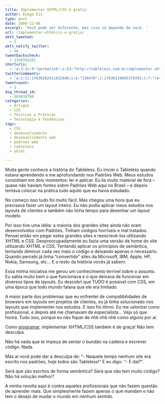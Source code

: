 ```yaml
---
title: Implementar XHTML/CSS é grátis
author: Diego Eis
type: post
date: 2008-12-08
excerpt: 'Você pode ser diferente, mas isso só depende de você. '
url: /implementar-xhtmlcss-e-gratis/
aktt_tweeted:
  - 1
aktt_notify_twitter:
  - no
tweetbackscheck:
  - 1356392261
shorturls:
  - 'a:3:{s:9:"permalink";s:53:"http://tableless.com.br/implementar-xhtmlcss-e-gratis";s:7:"tinyurl";s:26:"http://tinyurl.com/3h95jk4";s:4:"isgd";s:19:"http://is.gd/XXoYPj";}'
twittercomments:
  - 'a:2:{i:17638262411632640;s:6:"136470";i:17630219045179392;s:7:"retweet";}'
tweetcount:
  - 3
dsq_thread_id:
  - 503038700
categories:
  - Artigos
  - CSS
  - Técnicas e Práticas
  - Tecnologia e Tendências
tags:
  - CSS
  - desenvolvimento
  - desenvolvimento web
  - padroes web
  - tableless
  - xhtml

---
```

Muita gente conhece a história do Tableless. Eu iniciei o Tableless quando estava aprendendo e me aprofundando nos Padrões Web. Meus estudos consistiam em dois momentos: ler e aplicar. Eu lia muito material de fora – quase não haviam fontes sobre Padrões Web aqui no Brasil &#8211; e depois tentava colocar na prática tudo aquilo que eu havia estudado.
  
<!--more-->


  
No começo isso tudo foi muito fácil. Mas chegou uma hora que eu precisava fazer um layout inteiro. Eu não podia aplicar meus estudos nos layouts de clientes e também não tinha tempo para desenhar um layout modelo.
  
Por isso tive uma idéia: a maioria dos grandes sites ainda não eram desenvolvidos com Padrões. Tinham códigos horríveis e mal tratados. Pensei então em pegar estes grandes sites e reescrevê-los utilizando XHTML e CSS. Despreocupadamente eu fazia uma versão da home do site utilizando XHTML e CSS. Tentando aplicar os principios de semântica, tentando diminuir cada vez mais o código e deixando apenas o necessário. Quando percebi já tinha &#8220;convertido&#8221; sites da Microsoft, IBM, Apple, HP, Nokia, Samsung, etc&#8230; E o resto da história vocês já sabem.

Essa minha iniciativa me gerou um conhecimento terrível sobre o assunto. Eu sabia muito bem o que funcionava e o que deixava de funcionar em diversos tipos de layouts. Eu descobri que TUDO é possível com CSS, em uma época que todo mundo falava que ele era limitado.
  
A maior parte dos problemas que eu enfrentei de compatibilidades de browsers em layouts em projetos de clientes, eu já tinha solucionado nos layouts que implementei nos estudos. E isso foi ótimo. Eu me valorizei como profissional, e depois até me chamavam de especialista&#8230; Veja só que honra. Tudo isso, porque eu não fiquei de nhê nhê nhê como alguns por aí.

Como [programar][1], implementar XHTML/CSS também é de graça! Não tem desculpa.
  
Não há nada que te impeça de sentar o bundão na cadeira e escrever código. Nada.
  
Mas aí você pode dar a desculpa de: &#8220;- Naquele tempo nenhum site era escrito nos padrões, hoje todos são Tableless!&#8221; E eu digo: &#8220;- E daí?&#8221;.
  
Será que são escritos de forma semântica? Será que não tem muito código? Não há solução melhor?

A minha revolta aqui é contra aqueles profissionais que não fazem questão de aprender mais. Que simplesmente fazem apenas o que mandam e não tem o desejo de mudar o mundo em nenhum sentido.

 [1]: http://marcogomes.com/blog/2008/campanha-programar-e-gratis "Programar é de graça"